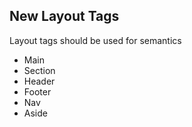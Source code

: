 ## New Layout Tags
Layout tags should be used for semantics

- Main
- Section
- Header
- Footer
- Nav
- Aside